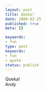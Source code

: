 ```yaml
---
layout: post
title: Qoeka!
date: 2008-02-25
published: true
meta: {}

keywords:
- fun
type: post
keywords:
- fun
- quote
status: publish
---
```

Qoeka!<br />Andy
